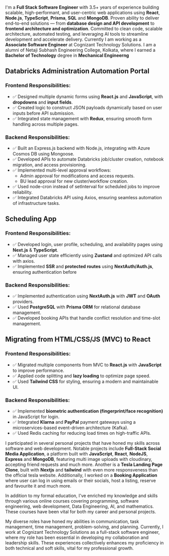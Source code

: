 I'm a **Full Stack Software Engineer** with 3.5+ years of experience building scalable, high-performant, and user-centric web applications using **React**, **Node.js**, **TypeScript**, **Prisma**, **SQL** and **MongoDB**. Proven ability to deliver end-to-end solutions — from **database design and API development** to **frontend architecture and optimization**. Committed to clean code, scalable architecture, automated testing, and leveraging AI tools to streamline development and accelerate delivery. Currently I am working as a **Associate Software Engineer** at Cognizant Technology Solutions. I am a alumni of Netaji Subhash Engineering College, Kolkata, where I earned a **Bachelor of Technology** degree in **Mechanical Engineerng**

## Databricks Administration Automation Portal

### Frontend Responsibilities:

- ✅ Designed multiple dynamic forms using **React.js** and **JavaScript**, with **dropdowns** and **input fields**.
- ✅ Created logic to construct JSON payloads dynamically based on user inputs before API submission.
- ✅ Integrated state management with **Redux**, ensuring smooth form handling across multiple pages.

### Backend Responsibilities:

- ✅ Built an Express.js backend with Node.js, integrating with Azure Cosmos DB using Mongoose.
- ✅ Developed APIs to automate Databricks job/cluster creation, notebook migration, and access provisioning.
- ✅ Implemented multi-level approval workflows:
  - Admin approval for modifications and access requests.
  - BU lead approval for new cluster/workflow creation.
- ✅ Used node-cron instead of setInterval for scheduled jobs to improve reliability.
- ✅ Integrated Databricks API using Axios, ensuring seamless automation of infrastructure tasks.

## Scheduling App

### Frontend Responsibilities:

- ✅ Developed login, user profile, scheduling, and availability pages using **Next.js** & **TypeScript**.
- ✅ Managed user state efficiently using **Zustand** and optimized API calls with axios.
- ✅ Implemented **SSR** and **protected routes** using **NextAuth/Auth.js**, ensuring authentication before

### Backend Responsibilities:

- ✅ Implemented authentication using **NextAuth.js** with **JWT** and **OAuth** providers.
- ✅ Used **PostgreSQL** with **Prisma ORM** for relational database management.
- ✅ Developed booking APIs that handle conflict resolution and time-slot management.

## Migrating from HTML/CSS/JS (MVC) to React

### Frontend Responsibilities:

- ✅ Migrated multiple components from MVC to **React.js** with **JavaScript** to improve performance.
- ✅ Applied code splitting and **lazy loading** to optimize page speed.
- ✅ Used **Tailwind CSS** for styling, ensuring a modern and maintainable UI.

### Backend Responsibilities:

- ✅ Implemented **biometric authentication (fingerprint/face recognition)** in JavaScript for login.
- ✅ Integrated **Klarna** and **PayPal** payment gateways using a microservices-based event-driven architecture (Kafka).
- ✅ Used Redis caching for reducing load times on high-traffic APIs.

I participated in several personal projects that have honed my skills across software and web development. Notable projects include **Full-Stack Social Media Application**, a platform built with **JavaScript**, **React**, **NodeJS**, **Express** and **MongoDB**, featuring multi image uploads with cloudinary, accepting friend requests and much more. Another is a **Tesla Landing Page Clone**, built with **Nextjs** and **tailwind** with even more responsveness than the official tesla website. Additionally, I worked on a **Booking Application** where user can log in using emails or their socials, host a listing, reserve and favourite it and much more.

In addition to my formal education, I've enriched my knowledge and skills through various online courses covering programming, software engineering, web development, Data Engineering, AI, and mathematics. These courses have been vital for both my career and personal projects.

My diverse roles have honed my abilities in communication, task management, time management, problem-solving, and planning. Currently, I work at Cognizant Technology Solutions as a full-stack software engineer, where my role has been essential in developing my collaboration and leadership skills. These experiences collectively enhances my proficiency in both technical and soft skills, vital for my professional growth.
